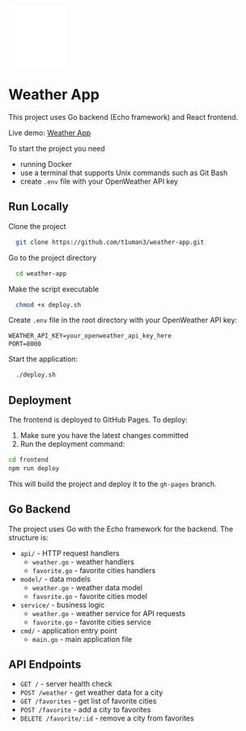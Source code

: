 ![Weather Logo](frontend/public/img/imgonline-com-ua-Resize-51kpq72uaL.png)

# Weather App

This project uses Go backend (Echo framework) and React frontend.

Live demo: [Weather App](https://t1uman3.github.io/weather-app)

To start the project you need
- running Docker
- use a terminal that supports Unix commands such as Git Bash
- create `.env` file with your OpenWeather API key

## Run Locally

Clone the project

```bash
  git clone https://github.com/t1uman3/weather-app.git
```

Go to the project directory

```bash
  cd weather-app
```

Make the script executable

```bash
  chmod +x deploy.sh
```

Create `.env` file in the root directory with your OpenWeather API key:

```
WEATHER_API_KEY=your_openweather_api_key_here
PORT=8000
```

Start the application:

```bash
  ./deploy.sh
```

## Deployment

The frontend is deployed to GitHub Pages. To deploy:

1. Make sure you have the latest changes committed
2. Run the deployment command:
```bash
cd frontend
npm run deploy
```

This will build the project and deploy it to the `gh-pages` branch.

## Go Backend 

The project uses Go with the Echo framework for the backend. The structure is:

- `api/` - HTTP request handlers
  - `weather.go` - weather handlers
  - `favorite.go` - favorite cities handlers
- `model/` - data models 
  - `weather.go` - weather data model
  - `favorite.go` - favorite cities model
- `service/` - business logic
  - `weather.go` - weather service for API requests
  - `favorite.go` - favorite cities service
- `cmd/` - application entry point
  - `main.go` - main application file

## API Endpoints

- `GET /` - server health check
- `POST /weather` - get weather data for a city
- `GET /favorites` - get list of favorite cities
- `POST /favorite` - add a city to favorites
- `DELETE /favorite/:id` - remove a city from favorites
